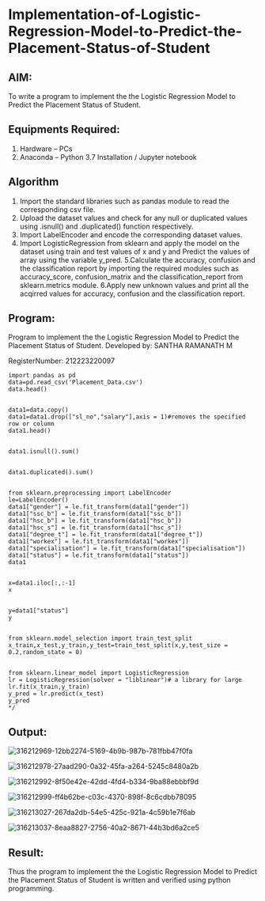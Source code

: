 # Implementation-of-Logistic-Regression-Model-to-Predict-the-Placement-Status-of-Student

## AIM:
To write a program to implement the the Logistic Regression Model to Predict the Placement Status of Student.

## Equipments Required:
1. Hardware – PCs
2. Anaconda – Python 3.7 Installation / Jupyter notebook

## Algorithm
1. Import the standard libraries such as pandas module to read the corresponding csv file.
2. Upload the dataset values and check for any null or duplicated values using .isnull() and .duplicated() function respectively.
3. Import LabelEncoder and encode the corresponding dataset values.
4. Import LogisticRegression from sklearn and apply the model on the dataset using train and test values of x and y and Predict the values of array using the variable y_pred.
5.Calculate the accuracy, confusion and the classification report by importing the required modules such as accuracy_score, confusion_matrix and the classification_report from sklearn.metrics module.
6.Apply new unknown values and print all the acqirred values for accuracy, confusion and the classification report.
## Program:
Program to implement the the Logistic Regression Model to Predict the Placement Status of Student.
Developed by: SANTHA RAMANATH M

RegisterNumber:  212223220097
```
import pandas as pd
data=pd.read_csv('Placement_Data.csv')
data.head()


data1=data.copy()
data1=data1.drop(["sl_no","salary"],axis = 1)#removes the specified row or column
data1.head()


data1.isnull().sum()


data1.duplicated().sum()


from sklearn.preprocessing import LabelEncoder
le=LabelEncoder()
data1["gender"] = le.fit_transform(data1["gender"])
data1["ssc_b"] = le.fit_transform(data1["ssc_b"])
data1["hsc_b"] = le.fit_transform(data1["hsc_b"])
data1["hsc_s"] = le.fit_transform(data1["hsc_s"])
data1["degree_t"] = le.fit_transform(data1["degree_t"])
data1["workex"] = le.fit_transform(data1["workex"])
data1["specialisation"] = le.fit_transform(data1["specialisation"])
data1["status"] = le.fit_transform(data1["status"])
data1


x=data1.iloc[:,:-1]
x


y=data1["status"]
y


from sklearn.model_selection import train_test_split
x_train,x_test,y_train,y_test=train_test_split(x,y,test_size = 0.2,random_state = 0)


from sklearn.linear_model import LogisticRegression
lr = LogisticRegression(solver = "liblinear")# a library for large
lr.fit(x_train,y_train)
y_pred = lr.predict(x_test)
y_pred
*/
```
## Output:

![316212969-12bb2274-5169-4b9b-987b-781fbb47f0fa](https://github.com/Santharamanath/Implementation-of-Logistic-Regression-Model-to-Predict-the-Placement-Status-of-Student/assets/149035289/8b61269a-4626-484e-a1d9-54f2da9b7ab0)

![316212978-27aad290-0a32-45fa-a264-5245c8480a2b](https://github.com/Santharamanath/Implementation-of-Logistic-Regression-Model-to-Predict-the-Placement-Status-of-Student/assets/149035289/36f6c46f-8248-49cc-986d-73a16ea24a49)

![316212992-8f50e42e-42dd-4fd4-b334-9ba88ebbbf9d](https://github.com/Santharamanath/Implementation-of-Logistic-Regression-Model-to-Predict-the-Placement-Status-of-Student/assets/149035289/d6a44ea7-0dd1-4b4a-b1bc-54966a45d81d)

![316212999-ff4b62be-c03c-4370-898f-8c6cdbb78095](https://github.com/Santharamanath/Implementation-of-Logistic-Regression-Model-to-Predict-the-Placement-Status-of-Student/assets/149035289/0da214d5-6ba3-47d6-b3c3-2fa1a9d99076)

![316213027-267da2db-54e5-425c-921a-4c59b1e7f6ab](https://github.com/Santharamanath/Implementation-of-Logistic-Regression-Model-to-Predict-the-Placement-Status-of-Student/assets/149035289/ac4e38bc-8f27-441b-9f87-77087a1fc0a2)

![316213037-8eaa8827-2756-40a2-8671-44b3bd6a2ce5](https://github.com/Santharamanath/Implementation-of-Logistic-Regression-Model-to-Predict-the-Placement-Status-of-Student/assets/149035289/b692df9f-ea78-432d-8f6e-4d7da3c5d2cf)

## Result:
Thus the program to implement the the Logistic Regression Model to Predict the Placement Status of Student is written and verified using python programming.
